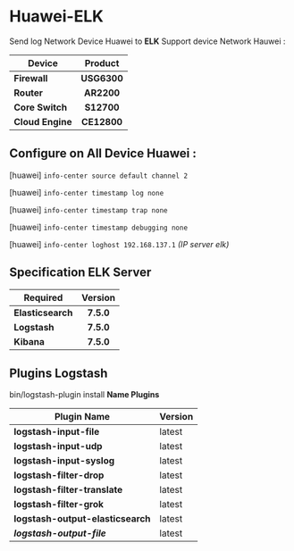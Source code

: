 # Huawei-ELK 
<!-- TITLE: Configuration File -->

Send log Network Device Huawei to **ELK**
Support device Network Hauwei :

|Device  | Product |
|----------|:----:|
|**Firewall**| **USG6300**|
|**Router**| **AR2200**|
|**Core Switch**| **S12700**|
|**Cloud Engine**| **CE12800**|

## Configure on All Device Huawei :

[huawei] `info-center source default channel 2 `

[huawei] `info-center timestamp log none` 

[huawei] `info-center timestamp trap none`

[huawei] `info-center timestamp debugging none`

[huawei]  `info-center loghost 192.168.137.1` *(IP server elk)*

## Specification ELK Server 

| Required | Version|
|----------|:----:|
|**Elasticsearch**|**7.5.0**|
|**Logstash**|**7.5.0**|
|**Kibana**|**7.5.0**|

## Plugins Logstash 

bin/logstash-plugin install **Name Plugins**

|Plugin Name | Version
|------------|:---|
|**logstash-input-file**|latest| 
|**logstash-input-udp**|latest|
|**logstash-input-syslog**|latest|
|**logstash-filter-drop**|latest|
|**logstash-filter-translate**|latest|
|**logstash-filter-grok**|latest|
|**logstash-output-elasticsearch**|latest|
|***logstash-output-file***|latest|

